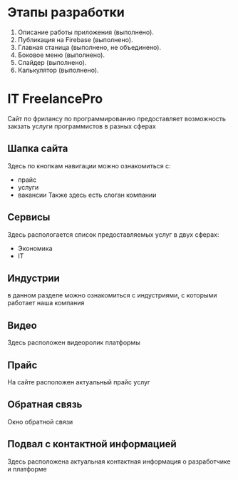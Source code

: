 # Этапы разработки

1. Описание работы приложения (выполнено).
2. Публикация на Firebase (выполнено).
3. Главная станица (выполнено, не объединено).
4. Боковое меню (выполнено).
5. Слайдер (выполнено).
6. Калькулятор (выполнено).

# IT FreelancePro
Сайт по фрилансу по программированию предоставляет возможность закзать услуги программистов в разных сферах
## Шапка сайта
Здесь по кнопкам навигации можно ознакомиться с:
+ прайс
+ услуги
+ вакансии
Также здесь есть слоган компании
## Сервисы
Здесь распологается список предоставляемых услуг в двух сферах: 
+ Экономика 
+ IT
## Индустрии 
в данном разделе можно ознакомиться с индустриями, с которыми работает наша компания
## Видео 
Здесь расположен видеоролик платформы
## Прайс 
На сайте расположен актуальный прайс услуг 
## Обратная связь 
Окно обратной связи
## Подвал с контактной информацией
Здесь расположена актуальная контактная информация о разработчике и платформе

